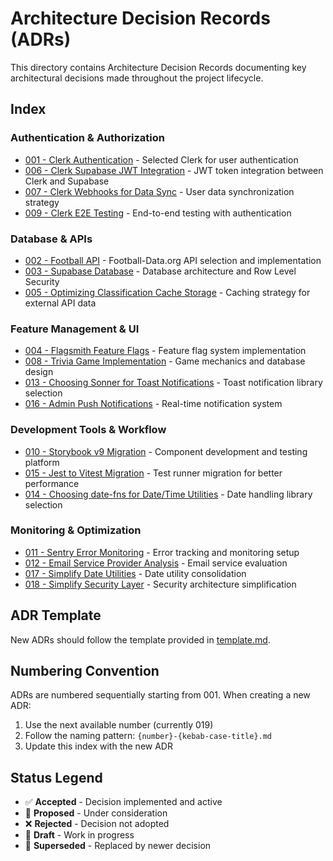 # Architecture Decision Records (ADRs)

This directory contains Architecture Decision Records documenting key architectural decisions made throughout the project lifecycle.

## Index

### Authentication & Authorization
- [001 - Clerk Authentication](./001-clerk-authentication.md) - Selected Clerk for user authentication
- [006 - Clerk Supabase JWT Integration](./006-clerk-supabase-jwt-integration.md) - JWT token integration between Clerk and Supabase
- [007 - Clerk Webhooks for Data Sync](./007-clerk-webhooks-for-data-sync.md) - User data synchronization strategy
- [009 - Clerk E2E Testing](./009-clerk-e2e-testing.md) - End-to-end testing with authentication

### Database & APIs  
- [002 - Football API](./002-football-api.md) - Football-Data.org API selection and implementation
- [003 - Supabase Database](./003-supabase-database.md) - Database architecture and Row Level Security
- [005 - Optimizing Classification Cache Storage](./005-optimizing-classification-cache-storage.md) - Caching strategy for external API data

### Feature Management & UI
- [004 - Flagsmith Feature Flags](./004-flagsmith-feature-flags.md) - Feature flag system implementation
- [008 - Trivia Game Implementation](./008-trivia-game-implementation.md) - Game mechanics and database design
- [013 - Choosing Sonner for Toast Notifications](./013-choosing-sonner-for-toast-notifications.md) - Toast notification library selection
- [016 - Admin Push Notifications](./016-admin-push-notifications.md) - Real-time notification system

### Development Tools & Workflow
- [010 - Storybook v9 Migration](./010-storybook-v9-migration.md) - Component development and testing platform
- [015 - Jest to Vitest Migration](./015-jest-to-vitest-migration.md) - Test runner migration for better performance
- [014 - Choosing date-fns for Date/Time Utilities](./014-choosing-date-fns-for-date-time-utilities.md) - Date handling library selection

### Monitoring & Optimization
- [011 - Sentry Error Monitoring](./011-sentry-error-monitoring.md) - Error tracking and monitoring setup
- [012 - Email Service Provider Analysis](./012-email-service-provider-analysis.md) - Email service evaluation
- [017 - Simplify Date Utilities](./017-simplify-date-utilities.md) - Date utility consolidation
- [018 - Simplify Security Layer](./018-simplify-security-layer.md) - Security architecture simplification

## ADR Template

New ADRs should follow the template provided in [template.md](./template.md).

## Numbering Convention

ADRs are numbered sequentially starting from 001. When creating a new ADR:
1. Use the next available number (currently 019)
2. Follow the naming pattern: `{number}-{kebab-case-title}.md`
3. Update this index with the new ADR

## Status Legend

- ✅ **Accepted** - Decision implemented and active
- 🚧 **Proposed** - Under consideration  
- ❌ **Rejected** - Decision not adopted
- 📝 **Draft** - Work in progress
- 🔄 **Superseded** - Replaced by newer decision